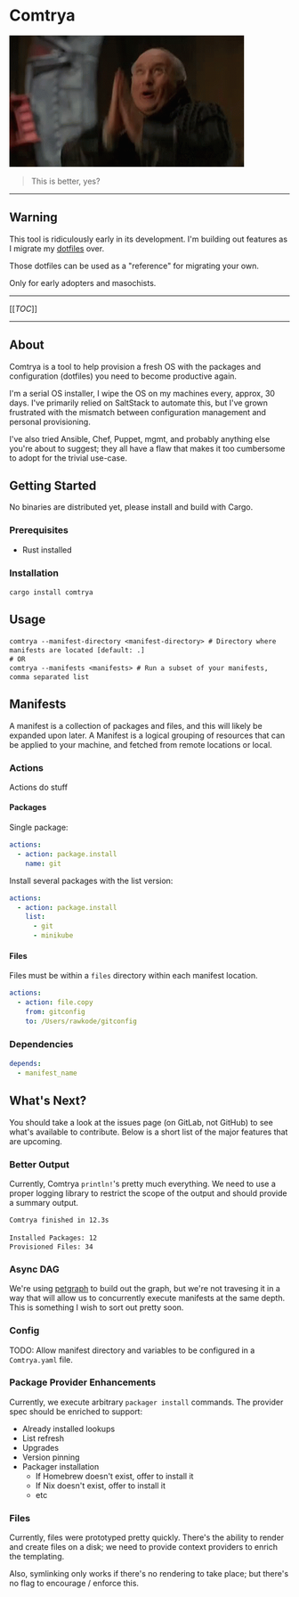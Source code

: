 # Comtrya

![Comtrya](/Comtrya.gif "Hello")

> This is better, yes?

---

## Warning

This tool is ridiculously early in its development. I'm building out features as I migrate my [dotfiles](https://gitlab.com/rawkode/rawkode) over.

Those dotfiles can be used as a "reference" for migrating your own.

Only for early adopters and masochists.

---

[[_TOC_]]

---
## About

Comtrya is a tool to help provision a fresh OS with the packages and configuration (dotfiles) you need to become productive again.

I'm a serial OS installer, I wipe the OS on my machines every, approx, 30 days. I've primarily relied on SaltStack to automate this, but I've grown frustrated with the mismatch between configuration management and personal provisioning.

I've also tried Ansible, Chef, Puppet, mgmt, and probably anything else you're about to suggest; they all have a flaw that makes it too cumbersome to adopt for the trivial use-case.

## Getting Started

No binaries are distributed yet, please install and build with Cargo.

### Prerequisites

- Rust installed

### Installation

```shell
cargo install comtrya
```

## Usage

```shell
comtrya --manifest-directory <manifest-directory> # Directory where manifests are located [default: .]
# OR
comtrya --manifests <manifests> # Run a subset of your manifests, comma separated list
```

## Manifests

A manifest is a collection of packages and files, and this will likely be expanded upon later. A Manifest is a logical grouping of resources that can be applied to your machine, and fetched from remote locations or local.

### Actions

Actions do stuff

#### Packages

Single package:

```yaml
actions:
  - action: package.install
    name: git
```

Install several packages with the list version:

```yaml
actions:
  - action: package.install
    list:
      - git
      - minikube
```

#### Files

Files must be within a `files` directory within each manifest location.

```yaml
actions:
  - action: file.copy
    from: gitconfig
    to: /Users/rawkode/gitconfig
```

### Dependencies

```yaml
depends:
  - manifest_name
```

## What's Next?

You should take a look at the issues page (on GitLab, not GitHub) to see what's available to contribute. Below is a short list of the major features that are upcoming.

### Better Output

Currently, Comtrya `println!`'s pretty much everything. We need to use a proper logging library to restrict the scope of the output and should provide a summary output.

```shell
Comtrya finished in 12.3s

Installed Packages: 12
Provisioned Files: 34
```

### Async DAG

We're using [petgraph](https://github.com/petgraph/petgraph) to build out the graph, but we're not travesing it in a way that will allow us to concurrently execute manifests at the same depth. This is something I wish to sort out pretty soon.

### Config

TODO: Allow manifest directory and variables to be configured in a `Comtrya.yaml` file.

### Package Provider Enhancements

Currently, we execute arbitrary `packager install` commands. The provider spec should be enriched to support:

- Already installed lookups
- List refresh
- Upgrades
- Version pinning
- Packager installation
  - If Homebrew doesn't exist, offer to install it
  - If Nix doesn't exist, offer to install it
  - etc

### Files

Currently, files were prototyped pretty quickly. There's the ability to render and create files on a disk; we need to provide context providers to enrich the templating.

Also, symlinking only works if there's no rendering to take place; but there's no flag to encourage / enforce this.
